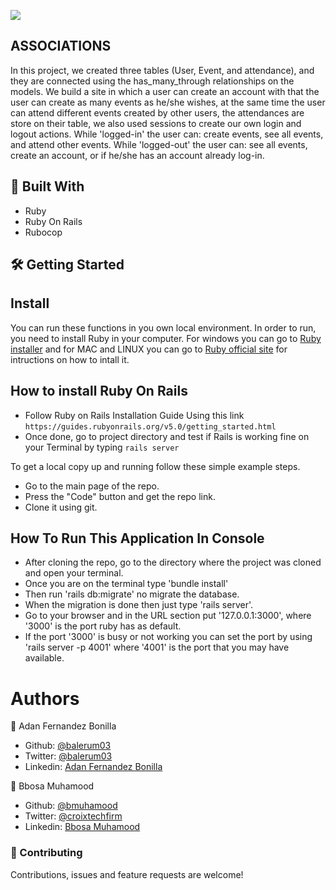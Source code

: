 ![](https://img.shields.io/badge/Microverse-blueviolet)

## ASSOCIATIONS

In this project, we created three tables (User, Event, and attendance), and they are connected using the has_many_through relationships on the models.
We build a site in which a user can create an account with that the user can create as many events as he/she wishes, at the same time the user can attend different events created by other users, the attendances are store on their table, we also used sessions to create our own login and logout actions.
While 'logged-in' the user can: create events, see all events, and attend other events.
While 'logged-out' the user can: see all events, create an account, or if he/she has an account already log-in.

## 🔧 Built With

- Ruby
- Ruby On Rails
- Rubocop

## 🛠 Getting Started

## Install

You can run these functions in you own local environment. In order to run, you need to install Ruby in your computer. For windows you can go to [Ruby installer](https://rubyinstaller.org/) and for MAC and LINUX you can go to [Ruby official site](https://www.ruby-lang.org/en/downloads/) for intructions on how to intall it. 

## How to install Ruby On Rails

- Follow Ruby on Rails Installation Guide Using this link `https://guides.rubyonrails.org/v5.0/getting_started.html`
- Once done, go to project directory and test if Rails is working fine on your Terminal by typing ``rails server``

To get a local copy up and running follow these simple example steps.

- Go to the main page of the repo.
- Press the "Code" button and get the repo link.
- Clone it using git.

## How To Run This Application In Console

- After cloning the repo, go to the directory where the project was cloned and open your terminal.
- Once you are on the terminal type 'bundle install' 
- Then run 'rails db:migrate' no migrate the database.
- When the migration is done then just type 'rails server'.
- Go to your browser and in the URL section put '127.0.0.1:3000', where '3000' is the port ruby has as default.
- If the port '3000' is busy or not working you can set the port by using 'rails server -p 4001' where '4001' is the port that you may have available.


# Authors

👤 Adan Fernandez Bonilla
 - Github: [@balerum03](https://github.com/balerum03)
 - Twitter: [@balerum03](https://twitter.com/balerum03)
 - Linkedin: [Adan Fernandez Bonilla](https://www.linkedin.com/in/adan-fernandez-bonilla/)

👤 Bbosa Muhamood

- Github: [@bmuhamood](https://github.com/bmuhamood)
- Twitter: [@croixtechfirm](https://twitter.com/croixtechfirm)
- Linkedin: [Bbosa Muhamood](https://www.linkedin.com/in/bbosa-muhamood-06845576/)

### 🤝 Contributing

Contributions, issues and feature requests are welcome!

